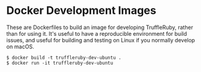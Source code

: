 # Docker Development Images

These are Dockerfiles to build an image for developing TruffleRuby, rather than
for using it. It's useful to have a reproducible environment for build issues,
and useful for building and testing on Linux if you normally develop on macOS.

```
$ docker build -t truffleruby-dev-ubuntu .
$ docker run -it truffleruby-dev-ubuntu
```
